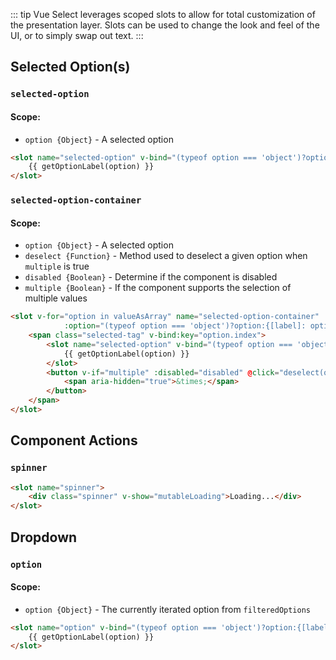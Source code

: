 ::: tip
Vue Select leverages scoped slots to allow for total customization of the presentation layer.
Slots can be used to change the look and feel of the UI, or to simply swap out text.
:::

## Selected Option(s)

### `selected-option`

#### Scope: 

- `option {Object}` - A selected option

```html
<slot name="selected-option" v-bind="(typeof option === 'object')?option:{[label]: option}">
	{{ getOptionLabel(option) }}
</slot>
```

### `selected-option-container`

#### Scope:

- `option {Object}` - A selected option
- `deselect {Function}` - Method used to deselect a given option when `multiple` is true
- `disabled {Boolean}` - Determine if the component is disabled
- `multiple {Boolean}` - If the component supports the selection of multiple values

```html
<slot v-for="option in valueAsArray" name="selected-option-container"
			:option="(typeof option === 'object')?option:{[label]: option}" :deselect="deselect" :multiple="multiple" :disabled="disabled">
	<span class="selected-tag" v-bind:key="option.index">
		<slot name="selected-option" v-bind="(typeof option === 'object')?option:{[label]: option}">
			{{ getOptionLabel(option) }}
		</slot>
		<button v-if="multiple" :disabled="disabled" @click="deselect(option)" type="button" class="close" aria-label="Remove option">
			<span aria-hidden="true">&times;</span>
		</button>
	</span>
</slot>
```

## Component Actions

### `spinner`

```html
<slot name="spinner">
	<div class="spinner" v-show="mutableLoading">Loading...</div>
</slot>
```

## Dropdown

### `option`

#### Scope:

- `option {Object}` - The currently iterated option from `filteredOptions`

```html
<slot name="option" v-bind="(typeof option === 'object')?option:{[label]: option}">
	{{ getOptionLabel(option) }}
</slot>
```
